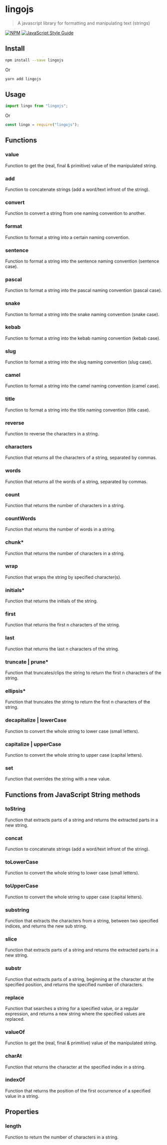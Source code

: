 # lingojs

> A javascript library for formatting and manipulating text (strings)

[![NPM](https://img.shields.io/npm/v/lingojs.svg)](https://www.npmjs.com/package/lingojs) [![JavaScript Style Guide](https://img.shields.io/badge/code_style-standard-brightgreen.svg)](https://standardjs.com)

## Install

```bash
npm install --save lingojs
```

Or

```bash
yarn add lingojs
```

## Usage

```jsx
import lingo from "lingojs";
```

Or

```js
const lingo = require("lingojs");
```

## Functions

### value
Function to get the (real, final & primitive) value of the manipulated string.

### add
Function to concatenate strings (add a word/text infront of the string).

### convert
Function to convert a string from one naming convention to another.

### format
Function to format a string into a certain naming convention.

### sentence
Function to format a string into the sentence naming convention (sentence case).

### pascal
Function to format a string into the pascal naming convention (pascal case).

### snake
Function to format a string into the snake naming convention (snake case).

### kebab
Function to format a string into the kebab naming convention (kebab case).

### slug
Function to format a string into the slug naming convention (slug case).

### camel
Function to format a string into the camel naming convention (camel case).

### title
Function to format a string into the title naming convention (title case).

### reverse
Function to reverse the characters in a string.

### characters
Function that returns all the characters of a string, separated by commas.

### words
Function that returns all the words of a string, separated by commas.

### count
Function that returns the number of characters in a string.

### countWords
Function that returns the number of words in a string.

### chunk*
Function that returns the number of characters in a string.

### wrap
Function that wraps the string by specified character(s).

### initials*
Function that returns the initials of the string.

### first
Function that returns the first n characters of the string.

### last
Function that returns the last n characters of the string.

### truncate | prune*
Function that truncates/clips the string to return the first n characters of the string.

### ellipsis*
Function that truncates the string to return the first n characters of the string.

### decapitalize | lowerCase
Function to convert the whole string to lower case (small letters).

### capitalize | upperCase
Function to convert the whole string to upper case (capital letters).

### set
Function that overrides the string with a new value.

##  Functions from JavaScript String methods
### toString
Function that extracts parts of a string and returns the extracted parts in a new string.

### concat
Function to concatenate strings (add a word/text infront of the string).

### toLowerCase
Function to convert the whole string to lower case (small letters).

### toUpperCase
Function to convert the whole string to upper case (capital letters).

### substring
Function that extracts the characters from a string, between two specified indices, and returns the new sub string.

### slice
Function that extracts parts of a string and returns the extracted parts in a new string.

### substr
Function that extracts parts of a string, beginning at the character at the specified position, and returns the specified number of characters.

### replace
Function that searches a string for a specified value, or a regular expression, and returns a new string where the specified values are replaced.

### valueOf
Function to get the (real, final & primitive) value of the manipulated string.

### charAt
Function that returns the character at the specified index in a string.

### indexOf
Function that returns the position of the first occurrence of a specified value in a string.

## Properties

### length
Function to return the number of characters in a string.
